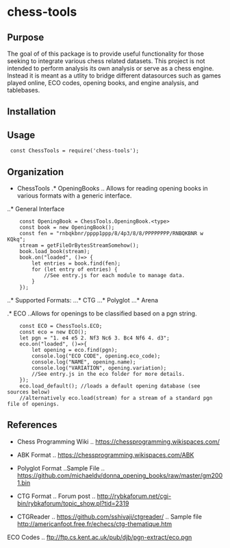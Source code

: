 # chess-tools

## Purpose

The goal of of this package is to provide useful functionality for those seeking to integrate various chess related datasets.  This project is not intended to perform analysis its own analysis or serve as a chess engine.  Instead it is meant as a utlity to bridge different datasources such as games played online, ECO codes, opening books, and engine analysis, and tablebases.  

## Installation

## Usage

```
 const ChessTools = require('chess-tools');
```
## Organization

* ChessTools
.* OpeningBooks
.. Allows for reading opening books in various formats with a generic interface.

..* General Interface
```
    const OpeningBook = ChessTools.OpeningBook.<type>
    const book = new OpeningBook();
    const fen = "rnbqkbnr/pppp1ppp/8/4p3/8/8/PPPPPPPP/RNBQKBNR w KQkq";
    stream = getFileOrBytesStreamSomehow();
    book.load_book(stream);
    book.on("loaded", ()=> {
        let entries = book.find(fen);
        for (let entry of entries) {
            //See entry.js for each module to manage data.
        }
    });
```
..* Supported Formats:
...* CTG
...* Polyglot
...* Arena

.* ECO
..Allows for openings to be classified based on a pgn string.
```
    const ECO = ChessTools.ECO;
    const eco = new ECO();
    let pgn = "1. e4 e5 2. Nf3 Nc6 3. Bc4 Nf6 4. d3";
    eco.on("loaded", ()=>{ 
        let opening = eco.find(pgn);
        console.log("ECO CODE", opening.eco_code);
        console.log("NAME", opening.name);
        console.log("VARIATION", opening.variation);
        //See entry.js in the eco folder for more details.
    });
    eco.load_default(); //loads a default opening database (see sources below)
    //alternatively eco.load(stream) for a stream of a standard pgn file of openings.
```


## References
* Chess Programming Wiki
.. https://chessprogramming.wikispaces.com/


* ABK Format 
.. https://chessprogramming.wikispaces.com/ABK

* Polyglot Format
..Sample File .. https://github.com/michaeldv/donna_opening_books/raw/master/gm2001.bin


* CTG Format
.. Forum post .. http://rybkaforum.net/cgi-bin/rybkaforum/topic_show.pl?tid=2319

* CTGReader
.. https://github.com/sshivaji/ctgreader/
.. Sample file http://americanfoot.free.fr/echecs/ctg-thematique.htm


ECO Codes
.. ftp://ftp.cs.kent.ac.uk/pub/djb/pgn-extract/eco.pgn
